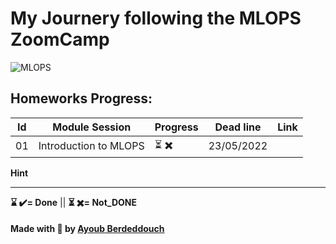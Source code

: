 # My Journery following the MLOPS ZoomCamp


![MLOPS](https://github.com/ayoub-berdeddouch/mlops-zoomcamp/raw/main/images/banner.png)


## Homeworks Progress:
| Id | Module Session                                | Progress | Dead line    | Link               | 
|----|-----------------------------------------------|----------|--------------|--------------------|
|01  | Introduction to MLOPS               | ⏳ ✖️    | 23/05/2022   |   |



 


**Hint**

---

__⌛ ✔️= Done__ ||  __⏳ ✖️= Not_DONE__


#### Made with 💟 by [Ayoub Berdeddouch](https://github.com/ayoub-berdeddouch)
